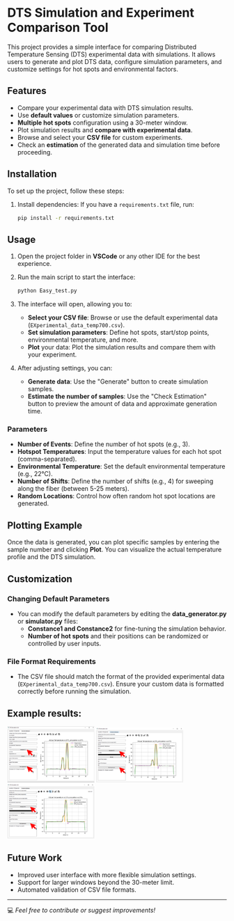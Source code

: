 
# DTS Simulation and Experiment Comparison Tool

This project provides a simple interface for comparing Distributed Temperature Sensing (DTS) experimental data with simulations. It allows users to generate and plot DTS data, configure simulation parameters, and customize settings for hot spots and environmental factors.

## Features

- Compare your experimental data with DTS simulation results.
- Use **default values** or customize simulation parameters.
- **Multiple hot spots** configuration using a 30-meter window.
- Plot simulation results and **compare with experimental data**.
- Browse and select your **CSV file** for custom experiments.
- Check an **estimation** of the generated data and simulation time before proceeding.

## Installation

To set up the project, follow these steps:

1. Install dependencies:
   If you have a `requirements.txt` file, run:
   ```bash
   pip install -r requirements.txt
   ```


## Usage

1. Open the project folder in **VSCode** or any other IDE for the best experience.
   
2. Run the main script to start the interface:
   ```bash
   python Easy_test.py
   ```

3. The interface will open, allowing you to:
   - **Select your CSV file**: Browse or use the default experimental data (`EXperimental_data_temp700.csv`).
   - **Set simulation parameters**: Define hot spots, start/stop points, environmental temperature, and more.
   - **Plot** your data: Plot the simulation results and compare them with your experiment.

4. After adjusting settings, you can:
   - **Generate data**: Use the "Generate" button to create simulation samples.
   - **Estimate the number of samples**: Use the "Check Estimation" button to preview the amount of data and approximate generation time.

### Parameters

- **Number of Events**: Define the number of hot spots (e.g., 3).
- **Hotspot Temperatures**: Input the temperature values for each hot spot (comma-separated).
- **Environmental Temperature**: Set the default environmental temperature (e.g., 22°C).
- **Number of Shifts**: Define the number of shifts (e.g., 4) for sweeping along the fiber (between 5-25 meters).
- **Random Locations**: Control how often random hot spot locations are generated.

## Plotting Example

Once the data is generated, you can plot specific samples by entering the sample number and clicking **Plot**. You can visualize the actual temperature profile and the DTS simulation.

## Customization

### Changing Default Parameters
- You can modify the default parameters by editing the **data_generator.py** or **simulator.py** files:
   - **Constance1 and Constance2** for fine-tuning the simulation behavior.
   - **Number of hot spots** and their positions can be randomized or controlled by user inputs.

### File Format Requirements
- The CSV file should match the format of the provided experimental data (`EXperimental_data_temp700.csv`). Ensure your custom data is formatted correctly before running the simulation.


## Example results:
<img src="images/Img1.png" alt="Img1" width="200" /> 
<img src="images/Img2.png" alt="Img2" width="200" /> 
<img src="images/Img3.png" alt="Img3" width="200" />

## Future Work
- Improved user interface with more flexible simulation settings.
- Support for larger windows beyond the 30-meter limit.
- Automated validation of CSV file formats.

---

💻 *Feel free to contribute or suggest improvements!*



